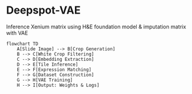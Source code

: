 # Deepspot-VAE
Inference Xenium matrix using H&amp;E foundation model &amp; imputation matrix with VAE 

```mermaid
flowchart TD
    A[Slide Image] --> B[Crop Generation]
    B --> C[White Crop Filtering]
    C --> D[Embedding Extraction]
    D --> E[Tile Inference]
    E --> F[Expression Matching]
    F --> G[Dataset Construction]
    G --> H[VAE Training]
    H --> I[Output: Weights & Logs]
```
